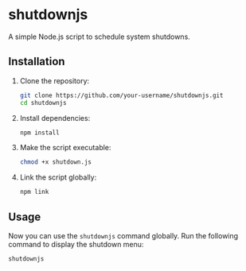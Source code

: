 # shutdownjs

A simple Node.js script to schedule system shutdowns.

## Installation

1. Clone the repository:

   ```bash
   git clone https://github.com/your-username/shutdownjs.git
   cd shutdownjs
   ```

2. Install dependencies:

   ```bash
   npm install
   ```

3. Make the script executable:

   ```bash
   chmod +x shutdown.js
   ```

4. Link the script globally:

   ```bash
   npm link
   ```

## Usage

Now you can use the `shutdownjs` command globally. Run the following command to display the shutdown menu:

```bash
shutdownjs
```
